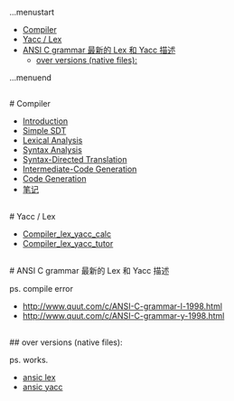 ...menustart

 - [Compiler](#3bb7c24fcd6eb6468ddc51ea1dfdcee5)
 - [Yacc / Lex](#ecef701cf8281ee7177e68fb367afa0f)
 - [ANSI C grammar 最新的 Lex 和 Yacc 描述](#871dc0b519dec2791e731a2658e723ce)
	 - [over versions (native files):](#9f02cabfdaf25d406be6bf2cdf4ee4a5)

...menuend



<h2 id="3bb7c24fcd6eb6468ddc51ea1dfdcee5"></h2>
# Compiler

 - [Introduction](https://github.com/mebusy/notes/blob/master/dev_notes/Compiler_Introduction.md)
 - [Simple SDT](https://github.com/mebusy/notes/blob/master/dev_notes/Compiler_2_SimpleSyntax_Directed_Translator.md)
 - [Lexical Analysis](https://github.com/mebusy/notes/blob/master/dev_notes/Compiler3_LexicalAnalysis.md)
 - [Syntax Analysis](https://github.com/mebusy/notes/blob/master/dev_notes/Compiler4_SyntaxAnalysis.md)
 - [Syntax-Directed Translation](https://github.com/mebusy/notes/blob/master/dev_notes/Compiler5_SyntaxDirectedTranslation.md) 
 - [Intermediate-Code Generation](https://github.com/mebusy/notes/blob/master/dev_notes/Compiler6_IntermediateCodeGeneration.md)
 - [Code Generation](https://github.com/mebusy/notes/blob/master/dev_notes/Compiler8_CodeGeneration.md)
 - [笔记](https://github.com/mebusy/notes/blob/master/dev_notes/Compiler_Notes.md)


<h2 id="ecef701cf8281ee7177e68fb367afa0f"></h2>
# Yacc / Lex

 - [Compiler_lex_yacc_calc](https://github.com/mebusy/notes/blob/master/dev_notes/Compiler_lex_yacc_calc.md)
 - [Compiler_lex_yacc_tutor](https://github.com/mebusy/notes/blob/master/dev_notes/Compiler_lex_yacc_tutor.md)
 

<h2 id="871dc0b519dec2791e731a2658e723ce"></h2>
# ANSI C grammar 最新的 Lex 和 Yacc 描述

ps. compile error

 - http://www.quut.com/c/ANSI-C-grammar-l-1998.html
 - http://www.quut.com/c/ANSI-C-grammar-y-1998.html

<h2 id="9f02cabfdaf25d406be6bf2cdf4ee4a5"></h2>
## over versions (native files):

ps. works.

 - [ansic lex](https://github.com/mebusy/notes/blob/master/dev_notes/ansic_lex_yacc/ansic.l)
 - [ansic yacc](https://github.com/mebusy/notes/blob/master/dev_notes/ansic_lex_yacc/ansic.y)

